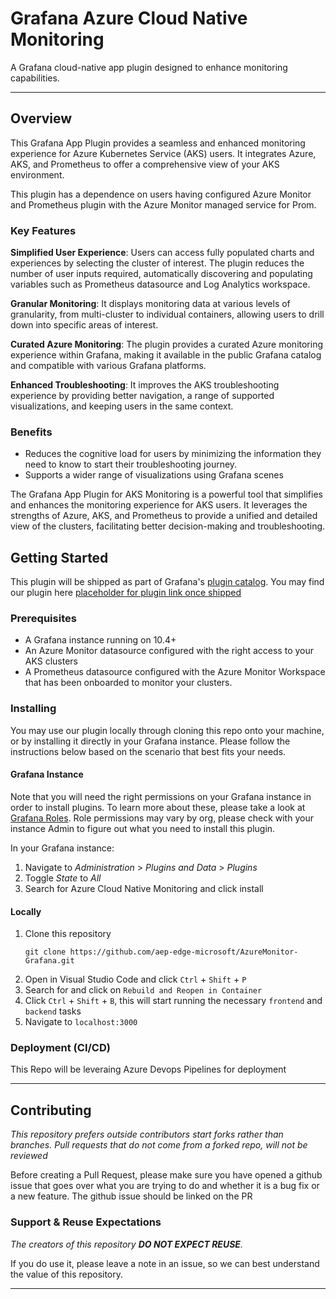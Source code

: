 # Grafana Azure Cloud Native Monitoring

A Grafana cloud-native app plugin designed to enhance monitoring capabilities.

-----------------------------------------------------------------

## Overview

This Grafana App Plugin provides a seamless and enhanced monitoring experience for Azure Kubernetes Service (AKS) users. It integrates Azure, AKS, and Prometheus to offer a comprehensive view of your AKS environment.

This plugin has a dependence on users having configured Azure Monitor and Prometheus plugin with the Azure Monitor managed service for Prom.

### Key Features

**Simplified User Experience**: Users can access fully populated charts and experiences by selecting the cluster of interest. The plugin reduces the number of user inputs required, automatically discovering and populating variables such as Prometheus datasource and Log Analytics workspace.

**Granular Monitoring**: It displays monitoring data at various levels of granularity, from multi-cluster to individual containers, allowing users to drill down into specific areas of interest.

**Curated Azure Monitoring**: The plugin provides a curated Azure monitoring experience within Grafana, making it available in the public Grafana catalog and compatible with various Grafana platforms.

**Enhanced Troubleshooting**: It improves the AKS troubleshooting experience by providing better navigation, a range of supported visualizations, and keeping users in the same context.

### Benefits

- Reduces the cognitive load for users by minimizing the information they need to know to start their troubleshooting journey.
- Supports a wider range of visualizations using Grafana scenes

The Grafana App Plugin for AKS Monitoring is a powerful tool that simplifies and enhances the monitoring experience for AKS users. It leverages the strengths of Azure, AKS, and Prometheus to provide a unified and detailed view of the clusters, facilitating better decision-making and troubleshooting.



<!-----------------------[  Getting Started  ]--------------<recommended> section below------------------>
## Getting Started

This plugin will be shipped as part of Grafana's [plugin catalog](https://grafana.com/grafana/plugins/). You may find our plugin here [placeholder for plugin link once shipped]()


<!-----------------------[ Prerequisites  ]-----------------<optional> section below--------------------->
### Prerequisites

- A Grafana instance running on 10.4+
- An Azure Monitor datasource configured with the right access to your AKS clusters
- A Prometheus datasource configured with the Azure Monitor Workspace that has been onboarded to monitor your clusters.

<!-----------------------[  Installing  ]-------------------<optional> section below------------------>
### Installing

You may use our plugin locally through cloning this repo onto your machine, or by installing it directly in your Grafana instance. Please follow the instructions below based on the scenario that best fits your needs.

#### Grafana Instance
Note that you will need the right permissions on your Grafana instance in order to install plugins. To learn more about these, please take a look at [Grafana Roles](https://grafana.com/docs/grafana/latest/administration/roles-and-permissions/#:~:text=Grafana%20uses%20the%20following%20roles%20to%20control%20user,Permissions%20will%20be%20added%20with%20RBAC%20as%20needed.). Role permissions may vary by org, please check with your instance Admin to figure out what you need to install this plugin.

In your Grafana instance:
1. Navigate to *Administration* > *Plugins and Data* > *Plugins*
1. Toggle *State* to *All*
1. Search for Azure Cloud Native Monitoring and click install

#### Locally
1. Clone this repository
    ```
    git clone https://github.com/aep-edge-microsoft/AzureMonitor-Grafana.git
    ```
1. Open in Visual Studio Code and click `Ctrl` + `Shift` + `P`
1. Search for and click on `Rebuild and Reopen in Container`
1. Click `Ctrl` + `Shift` + `B`, this will start running the necessary `frontend` and `backend` tasks
1. Navigate to `localhost:3000`

<!-----------------------[  Deployment (CI/CD)  ]-----------<optional> section below--------------------->
### Deployment (CI/CD)

This Repo will be leveraing Azure Devops Pipelines for deployment

-----------------------------------------------


<!-----------------------[  Contributing  ]-----------------<recommended> section below------------------>
## Contributing

_This repository prefers outside contributors start forks rather than branches. Pull requests that do not come from a forked repo, will not be reviewed_

Before creating a Pull Request, please make sure you have opened a github issue that goes over what you are trying to do and whether it is a bug fix or a new feature. The github issue should be linked on the PR
 
### Support & Reuse Expectations

_The creators of this repository **DO NOT EXPECT REUSE**._

If you do use it, please leave a note in an issue, so we can best understand the value of this repository.

--------------------------------------------
